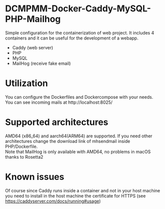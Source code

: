 # DCMPMM-Docker-Caddy-MySQL-PHP-Mailhog
Simple configuration for the containerization of web project. 
It includes 4 containers and it can be useful for the development of a webapp.
- Caddy (web server)
- PHP
- MySQL 
- MailHog (receive fake email)

# Utilization
You can configure the Dockerfiles and Dockercompose with your needs.   
You can see incoming mails at http://localhost:8025/

# Supported architectures
AMD64 (x86_64) and aarch64(ARM64) are supported. If you need other architectures change the download link of mhsendmail inside PHP/Dockerfile.   
Note that MailHog is only available with AMD64, no problems in macOS thanks to Rosetta2 

# Known issues 
Of course since Caddy runs inside a container and not in your host machine you need to install in the host machine the certificate for HTTPS (see https://caddyserver.com/docs/running#usage)